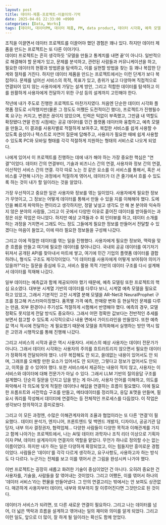 ```yaml
---
layout: post
title: 데이터-제품-프로젝트-이끎이의-기억
date: 2025-04-01 22:33:00 +0900
categories: [Data, Works]
tags: [데이터, 데이터PM, 데이터 제품, PM, data product, 데이터 시각화, 예측 모델, 데이터 설계, 데이터 프로젝트, 데이터 PO ]
---
```


조직을 이끌면서 데이터 프로젝트를 이끌어야 했던 경험은 꽤나 있다. 하지만 데이터 제품을 만드는 프로젝트는 또 다른 이야기다.\
데이터 프로젝트는 흔히 생각하듯 '모델을 만들고 통계치를 내면 끝'이 아니다. 일반적으로 해결해야 할 문제가 있고, 문제를 분석하고, 관련된 사람들과 커뮤니케이션을 하고, 필요한 데이터의 현황과 방법론을 탐색하고, 이를 실현할 방법을 찾는 등 꽤나 복잡한 단계와 절차를 거친다. 하지만 데이터 제품을 만드는 프로젝트에서는 이런 단계가 보다 복잡하다. 문제를 넘어선 서비스의 목적, 목표가 있고, 층위가 넓고 다양하며 직접적으로 연결되어 있지 않는 사용자에게 가닿는 설계 방안, 그리고 적합한 데이터를 탐색하고 이를 원활하게 사용자에게 전달하기 위한 구성 등의 설계까지 고민해야 한다.

작년에 내가 주도로 진행한 프로젝트도 마찬가지였다. 처음엔 단순한 데이터 시각화 플랫폼 정도로 시작했지만(물론 그 정도도 어쨌든 도전적이긴 했다), 프로젝트가 진행될수록 요구는 커지고, 변경은 끊이지 않았으며, 인력은 턱없이 부족했고, 그만큼 내 역할도 확장됐다.연말 런칭 시점에는 공공 데이터를 민간 플랫폼 데이터와 융합하고, 예측 모델을 만들고, 이 결과를 사용자별로 적절하게 보여주고, 복잡한 서비스를 쉽게 사용할 수 있도록 음성이나 텍스트로 자연어 질문에 답해주고, 사용자가 필요한 때에 쉽게 사용할 수 있도록 PC와 모바일 형태를 각각 적절하게 지원하는 형태의 서비스로 나오게 되었다.

나에게 있어서 이 프로젝트를 진행하는 데에 내가 해야 하는 가장 중요한 핵심은 "연결"이었다. 데이터 간의 연결부터, 기술과 비즈니스 간의 연결, 사용자와 정보 간의 연결, 이산적인 서비스 간의 연결. 각각 따로 노는 것 같은 요소를 이 서비스를 통해서, 혹은 서비스를 구현해 나가는 과정에서 적절하게 엮어서, 데이터가 더 큰 줄기에서 흐를 수 있도록 하는 것이 내가 할 일이라는 것을 알았다.

가장 우선적이고 중요한 일은 사용자와 정보를 엮는 일이었다. 사용자에게 필요한 정보가 무엇이고, 그 정보는 어떻게 데이터를 통해서 만들 수 있을 지를 이해해야 했다. 도메인을 빠르게 파악하는 편이라고 생각하지만, 정말 낯설고 생각도 안 해 본 분야와 익숙하지 않은 분야의 사람들, 그리고 이 곳에서 다양한 이유로 흩어진 데이터를 받아들이는 과정은 쉬운 작업은 아니었다. 하지만 예상 고객들과 수 회 인터뷰를 하고, 데이터 소개를 하는 과정을 거치면서 그래도 어느 정도 그들에게 필요한 정보를 만들어서 전달할 수 있겠다는 마음이 들었고, 이에 따라 필요한 정보들을 구성해 나갔다.

그리고 이에 적절한 데이터를 엮는 일을 진행했다. 사용자에게 필요한 정보와, 맥락을 맞춘 흐름을 만들고 여기에 필요한 데이터를 찾아나갔다. 국내외 공공 데이터를 여기저기 뒤져서 공개된 API를 찾아내서 마트에 쌓고, 여기에 민간 기업의 플랫폼 데이터를 결합하려니, 형식도 구조도 제각각이었다. "이 데이터를 사용자에게 어떻게 보여줘야 의미가 있을까?"라는 질문을 중심에 두고, 서비스 활용 목적 기반의 데이터 구조를 다시 설계해서 데이터를 적재해 나갔다.

일부 데이터는 예측값과 함께 제공되어야 했기 때문에, 예측 모델링 또한 프로젝트의 핵심 요소였다. 대부분 시계열 기반의 데이터를 다루다 보니, 시계열 예측 모델을 필요로 하고 있었고, 그래서 기본적인 고전 시계열 분해 모델을 AR-Net과 NeuralProphet 구조를 참고해 커스터마이징했다. 품목별 가격 예측, 판매량 변화 등 현실적인 문제를 다루는 만큼, 외부 환경이나 주기성도 적절하게 시험해서 반영해야 했다. 예측의 경우, 모델 정확도 못지않게 전달 방식도 중요하다. 그래서 어떤 정확한 값보다는 전반적인 추세를 보면서 참고할 수 있도록 시각적으로나 내용 면에서 가이드라인을 만들었다. 또한 예측값 역시 적시에 전달하는 게 필요했기 때문에 모델을 최적화해서 실행하는 방안 역시 많은 고민과 시행착오를 통해 진행해 나갔다.

그리고 서비스의 시작과 끝은 역시 사용자다. 서비스의 예상 사용자는 데이터 전문가가 아니다. 그래서 데이터 시각화는 사용자의 주의를 흐트러트리지 않으면서 필요한 데이터가 정확하게 전달되어야 했다. 너무 복잡해도 안 되고, 쓸데없는 내용이 있어서도 안 되며, 그래프를 오해할 만한 요소가 있어서도 안 되지만, 그렇다고 정보가 없어서도 안되고, 이목을 끌 수 있어야 했다. 또한 서비스에서 제공하는 내용이 적지 않고, 사용자는 이 서비스와 데이터에 대해 전문가가 아닐 수 있다. 그래서 LLM 기반의 질의응답 구조를 설계했다. 단순히 질문을 던지고 답을 받는 게 아니라, 사용자 언어를 이해하고, 의도를 파악해서 각 의도에 맞게 적절한 데이터나 해답을 연결하는 흐름이 필요했다. 이에 필요한 프롬프트와 사전학습 구조를 만들고, 메타데이터를 정리하고, 응답 포맷을 만들며, 필요시 쿼리를 작성해서 데이터에 연결하는 등 전체적인 프로세스를 다듬었다. 이 작업은 생각보다 창의적이고 흥미로웠다.

그리고 이 모든 과정엔, 수많은 이해관계자와의 조율과 협업이라는 또 다른 '연결'이 필요했다.. 데이터 분석가, 엔지니어, 프론트엔드 및 백엔드 개발자, 디자이너, 공공기관 담당자, 내부 의사 결정권자, 협력업체... 다양한 사람들이 다양한 목적과 이해관계를 가지고 함께 나아가는 프로젝트에서, 나는 AI및 데이터 과학자나 조직 리더 이상으로 기획자이자 PM, 데이터 설계자이자 연결자의 역할을 맡았다. 무언가 하나로 정의할 수는 없는 이름이었다. 하지만 내가 하는 일은 다양하게 확장되었고, 이는 힘들지만 흥미로운 경험이었다. 사람들은 '데이터'를 각각 다르게 생각하고, 요구사항도, 사용하고자 하는 방식도 다 다르다. 누군가는 전체를 보고 이를 엮어서 큰 그림을 완성시켜 나가야 했다.

이번 프로젝트는 굉장히 새롭고 화려한 기술이 중심이었던 건 아니다. 오히려 중요한 건 사용자를, 기술을, 사람들을 잘 엮어내는 것이었다. 그리고 어쨌든, 이를 엮어서 하나의 '데이터 서비스'라는 편물을 만들어냈다. 그 안의 연결고리는 밖에서는 안 보여도 상관없다. 매끈하게 사용자부터 데이터, 내부와 외부까지 잘 이루어진다면 그것만으로 된 것이다. 

데이터가 서비스가 되려면, 또 다른 새로운 연결이 필요하다. 그리고 나는 데이터를 넘어, 더 넓은 맥락과 흐름을 설계하고 엮어내는 일의 재미와 의미를 알게 되었다. 그리고 이런 일도, 앞으로 더 많이, 잘 하게 될 일이라는 확신도 함께 얻었다.

